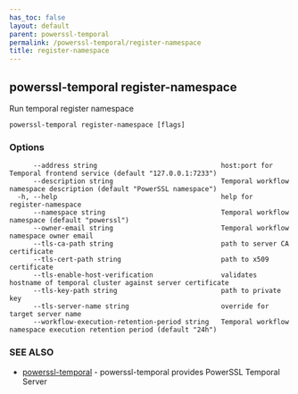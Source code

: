 ```yaml
---
has_toc: false
layout: default
parent: powerssl-temporal
permalink: /powerssl-temporal/register-namespace
title: register-namespace
---
```

## powerssl-temporal register-namespace

Run temporal register namespace

```
powerssl-temporal register-namespace [flags]
```

### Options

```
      --address string                               host:port for Temporal frontend service (default "127.0.0.1:7233")
      --description string                           Temporal workflow namespace description (default "PowerSSL namespace")
  -h, --help                                         help for register-namespace
      --namespace string                             Temporal workflow namespace (default "powerssl")
      --owner-email string                           Temporal workflow namespace owner email
      --tls-ca-path string                           path to server CA certificate
      --tls-cert-path string                         path to x509 certificate
      --tls-enable-host-verification                 validates hostname of temporal cluster against server certificate
      --tls-key-path string                          path to private key
      --tls-server-name string                       override for target server name
      --workflow-execution-retention-period string   Temporal workflow namespace execution retention period (default "24h")
```

### SEE ALSO

* [powerssl-temporal](/powerssl-temporal)	 - powerssl-temporal provides PowerSSL Temporal Server
